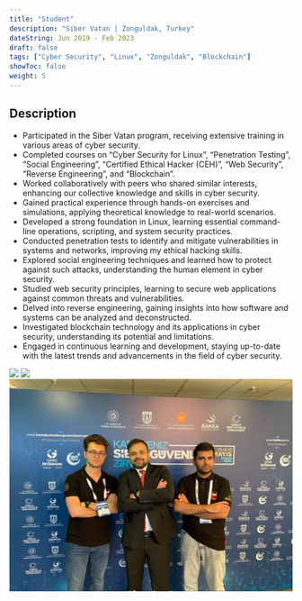 ```yaml
---
title: "Student"
description: "Siber Vatan | Zonguldak, Turkey"
dateString: Jun 2019 - Feb 2023
draft: false
tags: ["Cyber Security", "Linux", "Zonguldak", "Blockchain"]
showToc: false
weight: 5
--- 
```



## Description
- Participated in the Siber Vatan program, receiving extensive training in various areas of cyber security.
- Completed courses on “Cyber Security for Linux”, “Penetration Testing”, “Social Engineering”, “Certified Ethical Hacker (CEH)”, “Web Security”, “Reverse Engineering”, and “Blockchain”.
- Worked collaboratively with peers who shared similar interests, enhancing our collective knowledge and skills in cyber security.
- Gained practical experience through hands-on exercises and simulations, applying theoretical knowledge to real-world scenarios.
- Developed a strong foundation in Linux, learning essential command-line operations, scripting, and system security practices.
- Conducted penetration tests to identify and mitigate vulnerabilities in systems and networks, improving my ethical hacking skills.
- Explored social engineering techniques and learned how to protect against such attacks, understanding the human element in cyber security.
- Studied web security principles, learning to secure web applications against common threats and vulnerabilities.
- Delved into reverse engineering, gaining insights into how software and systems can be analyzed and deconstructed.
- Investigated blockchain technology and its applications in cyber security, understanding its potential and limitations.
- Engaged in continuous learning and development, staying up-to-date with the latest trends and advancements in the field of cyber security.

![](https://raw.githubusercontent.com/tyfnacici/tyfnacici/main/static/experience/bakka1.jpeg)
![](https://raw.githubusercontent.com/tyfnacici/tyfnacici/main/static/experience/bakka1.jpeg)
![](https://raw.githubusercontent.com/tyfnacici/tyfnacici/main/static/experience/zirve.jpeg)


